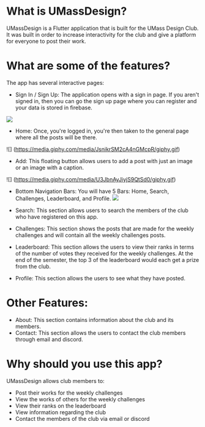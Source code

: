 # What is UMassDesign?

UMassDesign is a Flutter application that is built for the UMass Design Club. It was built in order to increase interactivity for the club and give a platform for everyone to post their work. 

# What are some of the features?
The app has several interactive pages: 
* Sign In / Sign Up: The application opens with a sign in page. If you aren't signed in, then you can go the sign up page where you can register and your data is stored in firebase.

![](https://media.giphy.com/media/Ieuu4cwZQR1Td9QYvi/giphy.gif)


* Home: Once, you're logged in, you're then taken to the general page where all the posts will be there.

![] (https://media.giphy.com/media/JsnikrSM2cA4nGMcpR/giphy.gif)

* Add: This floating button allows users to add a post with just an image or an image with a caption. 

![] (https://media.giphy.com/media/U3JbnAyJiyjS9QtSd0/giphy.gif)

* Bottom Navigation Bars: You will have 5 Bars: Home, Search, Challenges, Leaderboard, and Profile.
![](https://media.giphy.com/media/cOVcSe0v7LdVw8ITgm/giphy.gif)

* Search: This section allows users to search the members of the club who have registered on this app.  
* Challenges: This section shows the posts that are made for the weekly challenges and will contain all the weekly challenges posts. 
* Leaderboard: This section allows the users to view their ranks in terms of the number of votes they received for the weekly challenges. At the end of the semester, the top 3 of the leaderboard would each get a prize from the club.  
* Profile: This section allows the users to see what they have posted. 

#  Other Features:

* About: This section contains information about the club and its members. 
* Contact: This section allows the users to contact the club members through email and discord.

# Why should you use this app?
UMassDesign allows club members to:
* Post their works for the weekly challenges
* View the works of others for the weekly challenges
* View their ranks on the leaderboard
* View information regarding the club  
* Contact the members of the club via email or discord
